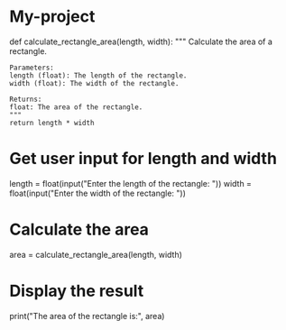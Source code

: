 # My-project
def calculate_rectangle_area(length, width):
    """
    Calculate the area of a rectangle.

    Parameters:
    length (float): The length of the rectangle.
    width (float): The width of the rectangle.

    Returns:
    float: The area of the rectangle.
    """
    return length * width

# Get user input for length and width
length = float(input("Enter the length of the rectangle: "))
width = float(input("Enter the width of the rectangle: "))

# Calculate the area
area = calculate_rectangle_area(length, width)

# Display the result
print("The area of the rectangle is:", area)
